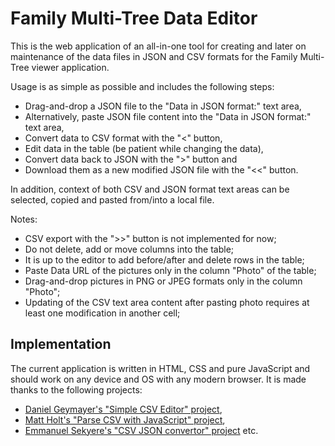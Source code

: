 # Family Multi-Tree Data Editor

This is the web application of an all-in-one tool for creating and later on maintenance of the data files in JSON and CSV formats for the Family Multi-Tree viewer application.

Usage is as simple as possible and includes the following steps:

- Drag-and-drop a JSON file to the "Data in JSON format:" text area,
- Alternatively, paste JSON file content into the "Data in JSON format:" text area,
- Convert data to CSV format with the "<" button,
- Edit data in the table (be patient while changing the data),
- Convert data back to JSON with the ">" button and
- Download them as a new modified JSON file with the "<<" button.

In addition, context of both CSV and JSON format text areas can be selected, copied and pasted from/into a local file.

Notes: 
- CSV export with the ">>" button is not implemented for now;
- Do not delete, add or move columns into the table;
- It is up to the editor to add before/after and delete  rows in the table;
- Paste Data URL of the pictures only in the column "Photo" of the table;
- Drag-and-drop pictures in PNG or JPEG formats only in the column "Photo";
- Updating of the CSV text area content after pasting photo requires at least one modification in another cell;

## Implementation

The current application is written in HTML, CSS and pure JavaScript and should work on any device and OS with any modern browser. It is made thanks to the following projects:
- [Daniel Geymayer's "Simple CSV Editor" project](https://github.com/dag0310/simple-csv-editor),
- [Matt Holt's "Parse CSV with JavaScript" project](https://github.com/mholt/PapaParse),
- [Emmanuel Sekyere's "CSV JSON convertor" project](https://github.com/wesscoby/csv-json-convertor) etc.
